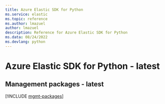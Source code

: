 ```yaml
---
title: Azure Elastic SDK for Python
ms.service: elastic
ms.topic: reference
ms.author: lmazuel
author: lmazuel
description: Reference for Azure Elastic SDK for Python
ms.data: 08/24/2022
ms.devlang: python
---
```

# Azure Elastic SDK for Python - latest

## Management packages - latest
[!INCLUDE [mgmt-packages](elastic-mgmt-index.md)]